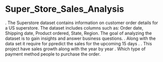 # Super_Store_Sales_Analysis
.    The Superstore dataset contains information on customer order details for a US superstore. The dataset includes columns such as: Order date, Shipping date, Product ordered, State, Region. The goal of analyzing the dataset is to gain insights and answer business questions.
.    Along with the data set it require for ppredict the sales for the upcoming 15 days .
.    This project have sales growth along with the year by year
.    Which type of payment method people to purchase the order.
